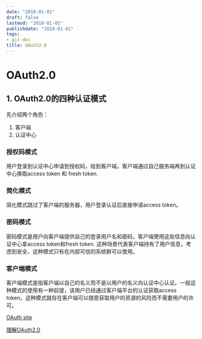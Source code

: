 ```yaml
---
date: "2018-01-01"
draft: false
lastmod: "2018-01-01"
publishdate: "2018-01-01"
tags:
- git-doc
title: OAuth2.0
---
```

# OAuth2.0

## 1. OAuth2.0的四种认证模式

先介绍两个角色：

1. 客户端
2. 认证中心

### 授权码模式

用户登录到认证中心申请到授权码，给到客户端，客户端通过自己服务端再到认证中心换取access token 和 fresh token.

### 简化模式

简化模式跳过了客户端的服务器，用户登录认证后直接申请access token。

### 密码模式

密码模式是用户向客户端提供自己的登录用户名和密码，客户端使用这些信息向认证中心拿access token和fresh token. 这种场景代表客户端持有了用户信息，考虑到安全，这种模式只有在内部可信的系统群可以使用。

### 客户端模式

客户端模式是指客户端以自己的名义而不是以用户的名义向认证中心认证。一般这种模式的使用有一种前提，该用户已经通过客户端平台的认证获取access token。这种模式就存在客户端可以随意获取用户的资源的风险而不需要用户的许可。





[OAuth site](https://oauth.net/)

[理解OAuth2.0](https://www.ruanyifeng.com/blog/2014/05/oauth_2_0.html)



